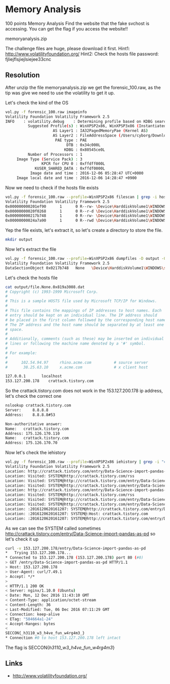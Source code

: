 # Memory Analysis
100 points
Memory Analysis
Find the website that the fake svchost is accessing.
You can get the flag if you access the website!!

memoryanalysis.zip

The challenge files are huge, please download it first.
Hint1: http://www.volatilityfoundation.org/
Hint2: Check the hosts file
password: fjliejflsjiejlsiejee33cnc

## Resolution

After unzip the file memoryanalysis.zip we get the forensic_100.raw, as the tip was give we need to use the volatility to get it up.

Let's check the kind of the OS
```bash
vol.py -f forensic_100.raw imageinfo
Volatility Foundation Volatility Framework 2.5
INFO    : volatility.debug    : Determining profile based on KDBG search...
          Suggested Profile(s) : WinXPSP2x86, WinXPSP3x86 (Instantiated with WinXPSP2x86)
                     AS Layer1 : IA32PagedMemoryPae (Kernel AS)
                     AS Layer2 : FileAddressSpace (/Users/cyborg/Downloads/forensic_100.raw)
                      PAE type : PAE
                           DTB : 0x34c000L
                          KDBG : 0x80545ce0L
          Number of Processors : 1
     Image Type (Service Pack) : 3
                KPCR for CPU 0 : 0xffdff000L
             KUSER_SHARED_DATA : 0xffdf0000L
           Image date and time : 2016-12-06 05:28:47 UTC+0000
     Image local date and time : 2016-12-06 14:28:47 +0900
```

Now we need to check if the hosts file exists
```bash
vol.py -f forensic_100.raw --profile=WinXPSP2x86 filescan | grep -i host
Volatility Foundation Volatility Framework 2.5
0x000000000201ef90      1      0 R--rw- \Device\HarddiskVolume1\WINDOWS\system32\svchost.exe
0x00000000020f0268      1      0 R--r-d \Device\HarddiskVolume1\WINDOWS\svchost.exe
0x000000000217b748      1      0 R--rw- \Device\HarddiskVolume1\WINDOWS\system32\drivers\etc\hosts
0x00000000024a7a90      1      0 R--rwd \Device\HarddiskVolume1\WINDOWS\system32\svchost.exe
```

Yep the file exists, let's extract it, so let's create a directory to store the file.
```bash
mkdir output
```

Now let's extract the file
```bash
vol.py -f forensic_100.raw --profile=WinXPSP2x86 dumpfiles -D output -Q 0x000000000217b748
Volatility Foundation Volatility Framework 2.5
DataSectionObject 0x0217b748   None   \Device\HarddiskVolume1\WINDOWS\system32\drivers\etc\hosts
```

Let's check the hosts file
```bash
cat output/file.None.0x819a3008.dat
# Copyright (c) 1993-1999 Microsoft Corp.
#
# This is a sample HOSTS file used by Microsoft TCP/IP for Windows.
#
# This file contains the mappings of IP addresses to host names. Each
# entry should be kept on an individual line. The IP address should
# be placed in the first column followed by the corresponding host name.
# The IP address and the host name should be separated by at least one
# space.
#
# Additionally, comments (such as these) may be inserted on individual
# lines or following the machine name denoted by a '#' symbol.
#
# For example:
#
#      102.54.94.97     rhino.acme.com          # source server
#       38.25.63.10     x.acme.com              # x client host

127.0.0.1       localhost
153.127.200.178    crattack.tistory.com
```

So the crattack.tistory.com does not work in the 153.127.200.178 ip address, let's check the correct one
```bash
nslookup crattack.tistory.com
Server:		8.8.8.8
Address:	8.8.8.8#53

Non-authoritative answer:
Name:	crattack.tistory.com
Address: 175.126.170.110
Name:	crattack.tistory.com
Address: 175.126.170.70
```

Now let's check the iehistory
```bash
vol.py -f forensic_100.raw --profile=WinXPSP2x86 iehistory | grep -i "crattack.tistory.com"
Volatility Foundation Volatility Framework 2.5
Location: http://crattack.tistory.com/entry/Data-Science-import-pandas-as-pd
Location: Visited: SYSTEM@http://crattack.tistory.com/rss
Location: Visited: SYSTEM@http://crattack.tistory.com/entry/Data-Science-import-pandas-as-pd
Location: Visited: SYSTEM@http://crattack.tistory.com/entry/Data-Science-import-pandas-as-pd
Location: http://crattack.tistory.com/entry/Data-Science-import-pandas-as-pd
Location: Visited: SYSTEM@http://crattack.tistory.com/rss
Location: Visited: SYSTEM@http://crattack.tistory.com/entry/Data-Science-import-pandas-as-pd
Location: Visited: SYSTEM@http://crattack.tistory.com/entry/Data-Science-import-pandas-as-pd
Location: :2016120620161207: SYSTEM@http://crattack.tistory.com/entry/Data-Science-import-pandas-as-pd
Location: :2016120620161207: SYSTEM@:Host: crattack.tistory.com
Location: :2016120620161207: SYSTEM@http://crattack.tistory.com/entry/Data-Science-import-pandas-as-pd
```

As we can see the SYSTEM called sometimes http://crattack.tistory.com/entry/Data-Science-import-pandas-as-pd so let's check it up
```bash
curl -v 153.127.200.178/entry/Data-Science-import-pandas-as-pd
*   Trying 153.127.200.178...
* Connected to 153.127.200.178 (153.127.200.178) port 80 (#0)
> GET /entry/Data-Science-import-pandas-as-pd HTTP/1.1
> Host: 153.127.200.178
> User-Agent: curl/7.49.1
> Accept: */*
>
< HTTP/1.1 200 OK
< Server: nginx/1.10.0 (Ubuntu)
< Date: Mon, 12 Dec 2016 11:43:10 GMT
< Content-Type: application/octet-stream
< Content-Length: 36
< Last-Modified: Tue, 06 Dec 2016 07:11:29 GMT
< Connection: keep-alive
< ETag: "584664a1-24"
< Accept-Ranges: bytes
<
SECCON{_h3110_w3_h4ve_fun_w4rg4m3_}
* Connection #0 to host 153.127.200.178 left intact
```

The flag is SECCON{_h3110_w3_h4ve_fun_w4rg4m3_}

## Links
- http://www.volatilityfoundation.org/
